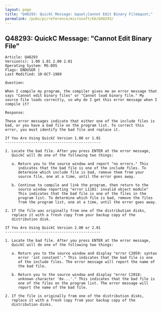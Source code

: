 ```yaml
---
layout: page
title: "Q48293: QuickC Message: &quot;Cannot Edit Binary File&quot;"
permalink: /pubs/pc/reference/microsoft/kb/Q48293/
---
```


## Q48293: QuickC Message: &quot;Cannot Edit Binary File&quot;

	Article: Q48293
	Version(s): 1.00 1.01 2.00 2.01
	Operating System: MS-DOS
	Flags: ENDUSER |
	Last Modified: 10-OCT-1989
	
	Question:
	
	When I compile my program, the compiler gives me an error message that
	says "Cannot edit binary files" or "Cannot load binary file." My
	source file loads correctly, so why do I get this error message when I
	compile it?
	
	Response:
	
	These error messages indicate that either one of the include files is
	bad, or you have a bad file on the program list. To correct this
	error, you must identify the bad file and replace it.
	
	If You Are Using QuickC Version 1.00 or 1.01
	--------------------------------------------
	
	1. Locate the bad file. After you press ENTER at the error message,
	   QuickC will do one of the following two things:
	
	   a. Return you to the source window and report "no errors." This
	      indicates that the bad file is one of the include files. To
	      determine which include file is bad, remove them from your
	      source file, one at a time, until the error goes away.
	
	   b. Continue to compile and link the program, then return to the
	      source window reporting "error L1101: invalid object module"
	      This indicates that the bad file is one of the files in the
	      program list. To determine which file is bad, remove the files
	      from the program list, one at a time, until the error goes away.
	
	2. If the file was originally from one of the distribution disks,
	   replace it with a fresh copy from your backup copy of the
	   distribution disk.
	
	If You Are Using QuickC Version 2.00 or 2.01
	--------------------------------------------
	
	1. Locate the bad file. After you press ENTER at the error message,
	   QuickC will do one of the following two things:
	
	   a. Return you to the source window and display "error C2059: syntax
	      error 'int constant'." This indicates that the bad file is one
	      of the include files. The error message will report the name of
	      the bad file.
	
	   b. Return you to the source window and display "error C2018:
	      unknown character '0x...'." This indicates that the bad file is
	      one of the files on the program list. The error message will
	      report the name of the bad file.
	
	2. If the file is originally from one of the distribution disks,
	   replace it with a fresh copy from your backup copy of the
	   distribution disks.
